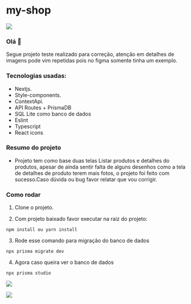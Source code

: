 # my-shop


<img src="https://github.com/pr2tik1/pr2tik1/blob/master/IMAGE-NAME">

### Olá 👋
Segue projeto teste realizado para correção, atenção em detalhes de imagens pode vim repetidas pois no figma somente tinha um exemplo.

### Tecnologias usadas:

- Nextjs.
- Style-components.
- ContextApi.
- API Routes + PrismaDB
- SQL Lite como banco de dados
- Eslint
- Typescript
- React icons 

### Resumo do projeto

 - Projeto tem como base duas telas Listar produtos e detalhes do produtos, apesar de ainda sentir falta de alguns desenhos como a tela de detalhes de produto terem mais fotos, o projeto foi feito com sucesso.Caso dúvida ou bug favor relatar que vou corrigir.


### Como rodar

1) Clone o projeto.

2) Com projeto baixado favor executar na raiz do projeto:

`npm install ou yarn install`

3) Rode esse comando para migração do banco de dados

`npx prisma migrate dev`

4) Agora caso queira ver o banco de dados
 
`npx prisma studio`

 <img src="https://files.fm/u/ggj5ynja3" />


 [<img src="https://img.shields.io/badge/linkedin-%230077B5.svg?&style=for-the-badge&logo=linkedin&logoColor=white" />](https://www.linkedin.com/in/hyuri-miranda-cortes-69790666/) 
